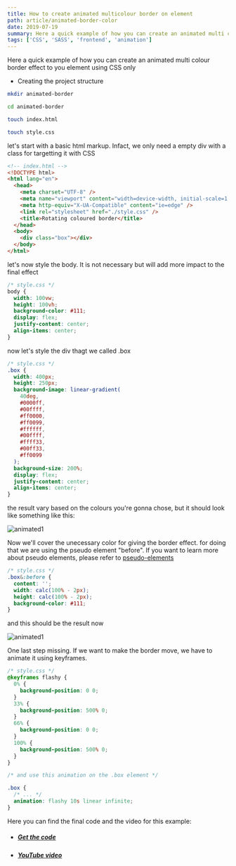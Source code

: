 ```yaml
---
title: How to create animated multicolour border on element
path: article/animated-border-color
date: 2019-07-19
summary: Here a quick example of how you can create an animated multi colour border effect to you element using CSS only
tags: ['CSS', 'SASS', 'frontend', 'animation']
---
```


Here a quick example of how you can create an animated multi colour border effect to you element using CSS only

- Creating the project structure

```bash
mkdir animated-border

cd animated-border

touch index.html

touch style.css
```

let's start with a basic html markup. Infact, we only need a empty div with a class for targetting it with CSS

```html
<!-- index.html -->
<!DOCTYPE html>
<html lang="en">
  <head>
    <meta charset="UTF-8" />
    <meta name="viewport" content="width=device-width, initial-scale=1.0" />
    <meta http-equiv="X-UA-Compatible" content="ie=edge" />
    <link rel="stylesheet" href="./style.css" />
    <title>Rotating coloured border</title>
  </head>
  <body>
    <div class="box"></div>
  </body>
</html>
```

let's now style the body. It is not necessary but will add more impact to the final effect

```css
/* style.css */
body {
  width: 100vw;
  height: 100vh;
  background-color: #111;
  display: flex;
  justify-content: center;
  align-items: center;
}
```

now let's style the div thagt we called .box

```css
/* style.css */
.box {
  width: 400px;
  height: 250px;
  background-image: linear-gradient(
    40deg,
    #0000ff,
    #00ffff,
    #ff0000,
    #ff0099,
    #ffffff,
    #00ffff,
    #ffff33,
    #00ff33,
    #ff0099
  );
  background-size: 200%;
  display: flex;
  justify-content: center;
  align-items: center;
}
```

the result vary based on the colours you're gonna chose, but it should look like something like this:

![animated1](/articles/animated-border-1.png)

Now we'll cover the unecessary color for giving the border effect. for doing that we are using the pseudo element "before". If you want to learn more about pseudo elements, please refer to [pseudo-elements](https://developer.mozilla.org/en-US/docs/Web/CSS/Pseudo-elements)

```css
/* style.css */
.box&:before {
  content: '';
  width: calc(100% - 2px);
  height: calc(100% - 2px);
  background-color: #111;
}
```

and this should be the result now

![animated1](/articles/animated-border-2.png)

One last step missing. If we want to make the border move, we have to animate it using keyframes.

```css
/* style.css */
@keyframes flashy {
  0% {
    background-position: 0 0;
  }
  33% {
    background-position: 500% 0;
  }
  66% {
    background-position: 0 0;
  }
  100% {
    background-position: 500% 0;
  }
}

/* and use this animation on the .box element */

.box {
  /* ... */
  animation: flashy 10s linear infinite;
}
```

Here you can find the final code and the video for this example:

- ##### [Get the code](https://codepen.io/polettoweb/pen/NQPypa)

- ##### [YouTube video](https://www.youtube.com/watch?v=vCbYH3r4Uv8)
